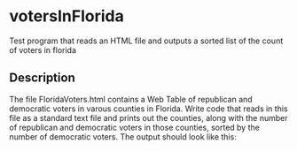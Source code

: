 # votersInFlorida
Test program that reads an HTML file and outputs a sorted list of the count of voters in florida


## Description 
The file FloridaVoters.html contains a Web Table of republican and democratic voters in varous counties in Florida. Write code that reads in this file as a standard text file and prints out the counties, along with the number of  republican and democratic voters in those counties, sorted by the number of democratic voters. The output should look like this:
